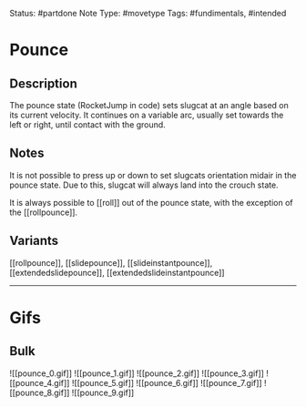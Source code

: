 Status: #partdone 
Note Type: #movetype
Tags: #fundimentals, #intended 

# Pounce
## Description
The pounce state (RocketJump in code) sets slugcat at an angle based on its current velocity. It continues on a variable arc, usually set towards the left or right, until contact with the ground.

## Notes
It is not possible to press up or down to set slugcats orientation midair in the pounce state. Due to this, slugcat will always land into the crouch state.

It is always possible to [[roll]] out of the pounce state, with the exception of the [[rollpounce]].

## Variants
[[rollpounce]], [[slidepounce]], [[slideinstantpounce]], [[extendedslidepounce]], [[extendedslideinstantpounce]]

___
# Gifs
## Bulk
![[pounce_0.gif]]
![[pounce_1.gif]]
![[pounce_2.gif]]
![[pounce_3.gif]]
![[pounce_4.gif]]
![[pounce_5.gif]]
![[pounce_6.gif]]
![[pounce_7.gif]]
![[pounce_8.gif]]
![[pounce_9.gif]]